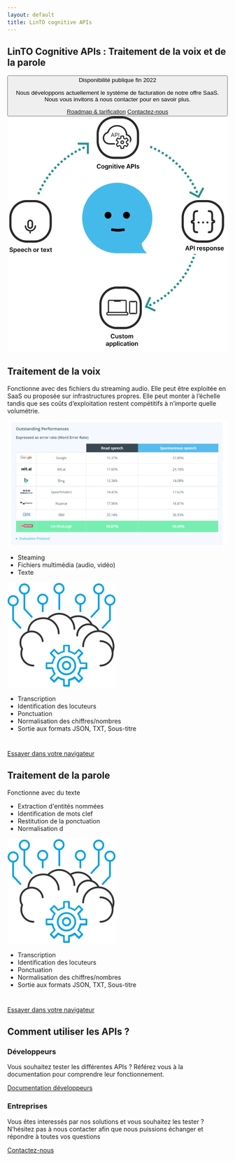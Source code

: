 ```yaml
---
layout: default
title: LinTO cognitive APIs
---
```

<div id="body" class="flex col">
  <section id="homepage-top">
    <div class="container flex row">
      <div class="flex col flex2 padding-20">
        <h1 class="big-title">LinTO <strong class="green">Cognitive APIs</strong> : Traitement de la voix et de la parole</h1>
        <div class="flex col homepage-links-container">
          <button class="homepage-link flex row align-center apis active">
            <span class="icon apis"></span>
            <span class="label">Disponibilité publique fin 2022</span>
            <div class="homepage-link-detail">
              <p class="detail">
                Nous développons actuellement le système de facturation de notre offre SaaS. Nous vous invitons à nous contacter pour en savoir plus.
              </p>
              <div class="flex row detail-btn">
                <a href="/pricing" class="btn-cta homepage greenchart">Roadmap & tarification</a>
                <a href="/contact" target="_blank" class="btn-cta homepage greenchart">Contactez-nous</a>
              </div>
            </div>
          </button>
        </div>
      </div>
      <div class="flex row flex1 justify-center align-center padding-20">
        <img src="/assets/img/illustration-homepage-01.svg" class="homepage-illustration" >
      </div>
    </div>
  </section>
  <section>
    <div class="container">
      <h1 class="big-title centered blue">Traitement de la voix</h1>
      <p>Fonctionne avec des fichiers du streaming audio. Elle peut être exploitée en SaaS ou proposée sur infrastructures propres. Elle peut monter à l’échelle tandis que ses coûts d’exploitation restent compétitifs à n’importe quelle volumétrie. </p>
        <div class="flex col flex1 justify-center align-center">
          <img src="/assets/temp/comp.png" alt="APIs intelligentes" class="apis-schema-img"/>
        </div>
      <div class="flex row justify-center">
        <div class="flex col flex2 justify-center align-center">
          <div class="apis-schema-item ">
            <ul>
              <li>Steaming</li>
              <li>Fichiers multimédia (audio, vidéo)</li>
              <li>Texte</li>
            </ul>
          </div>
        </div>
        <div class="flex col flex1 justify-center align-center">
          <img src="/assets/img/api-intellience.svg" alt="APIs intelligentes" class="apis-schema-img"/>
        </div>
        <div class="flex col flex2 justify-center align-center">
          <div class="apis-schema-item">
            <ul>
              <li>Transcription</li>
              <li>Identification des locuteurs</li>
              <li>Ponctuation</li>
              <li>Normalisation des chiffres/nombres</li>
              <li>Sortie aux formats JSON, TXT, Sous-titre</li>
            </ul>
          </div>
        </div>
      </div>
      <div class="flex row align-center justify-center " style="margin-top: 40px;">
        <a href="/demo/cognitive-apis.html" class="btn-cta blue">Essayer dans votre navigateur</a>
      </div>
    </div>
  </section>
    <section>
    <div class="container">
      <h1 class="big-title centered blue">Traitement de la parole</h1>
      <p>Fonctionne avec du texte </p>
      <div class="flex row justify-center">
        <div class="flex col flex2 justify-center align-center">
          <div class="apis-schema-item ">
            <ul>
              <li>Extraction d'entités nommées</li>
              <li>Identification de mots clef</li>
              <li>Restitution de la ponctuation</li>
              <li>Normalisation d</li>
            </ul>
          </div>
        </div>
        <div class="flex col flex1 justify-center align-center">
          <img src="/assets/img/api-intellience.svg" alt="APIs intelligentes" class="apis-schema-img"/>
        </div>
        <div class="flex col flex2 justify-center align-center">
          <div class="apis-schema-item">
            <ul>
              <li>Transcription</li>
              <li>Identification des locuteurs</li>
              <li>Ponctuation</li>
              <li>Normalisation des chiffres/nombres</li>
              <li>Sortie aux formats JSON, TXT, Sous-titre</li>
            </ul>
          </div>
        </div>
      </div>
      <div class="flex row align-center justify-center " style="margin-top: 40px;">
        <a href="/demo/cognitive-apis.html" class="btn-cta blue">Essayer dans votre navigateur</a>
      </div>
    </div>
  </section>
  <section>
    <div class="container">
      <h2 class="big-title centered">Comment <strong class="blue">utiliser</strong> les APIs ?</h2>
      <div class="flex row">
        <div class="flex col flex2 padding-20">
          <h3 class="blue">Développeurs</h3>
          <p class="thin">Vous souhaitez tester les différentes APIs ? Référez vous à la documentation pour comprendre leur fonctionnement.</p>
        </div>
        <div class="flex row align-center justify-center padding-20">
          <a href="#" class="btn-cta blue">Documentation développeurs</a>
        </div>
      </div>
      <div class="flex row">
        <div class="flex col flex2 padding-20">
          <h3 class="blue">Entreprises</h3>
          <p class="thin">Vous êtes interessés par nos solutions et vous souhaitez les tester ?
            N’hésitez pas à nous contacter afin que nous puissions échanger et répondre à toutes vos questions</p>
        </div>
        <div class="flex row align-center justify-center padding-20">
          <a href="/contact" class="btn-cta dark">Contactez-nous</a>
        </div>
      </div>
    </div>
  </section>
</div>